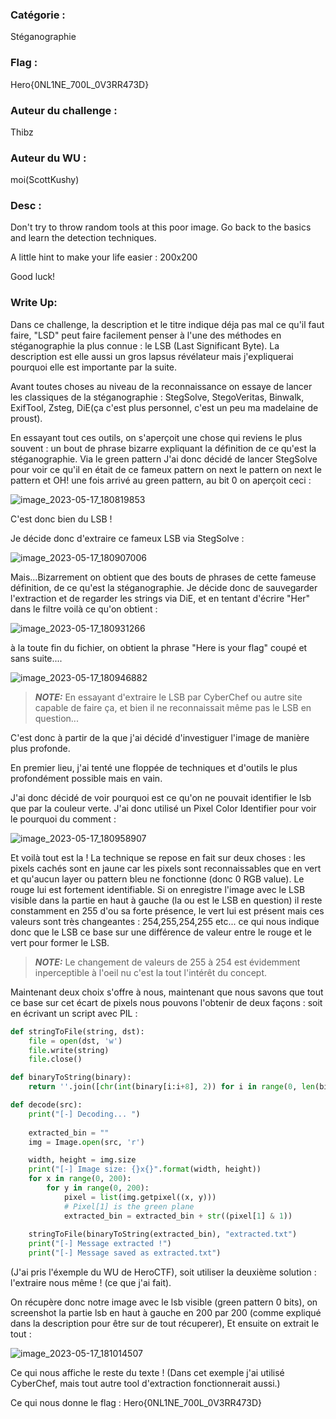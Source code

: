 ### Catégorie :
Stéganographie

### Flag : 
Hero{0NL1NE_700L_0V3RR473D}

### Auteur du challenge :
Thibz

### Auteur du WU :
moi(ScottKushy)

### Desc : 
Don't try to throw random tools at this poor image. Go back to the basics and learn the detection techniques.

A little hint to make your life easier : 200x200

Good luck!

### Write Up:

Dans ce challenge, la description et le titre indique déja pas mal ce qu'il faut faire, "LSD" peut faire facilement penser à l'une des méthodes en stéganographie la plus connue : le LSB (Last Significant Byte).
La description est elle aussi un gros lapsus révélateur mais j'expliquerai pourquoi elle est importante par la suite.

Avant toutes choses au niveau de la reconnaissance on essaye de lancer les classiques de la stéganographie : StegSolve, StegoVeritas, Binwalk, ExifTool, Zsteg, DiE(ça c'est plus personnel, c'est un peu ma madelaine de proust).

En essayant tout ces outils, on s'aperçoit une chose qui reviens le plus souvent : un bout de phrase bizarre expliquant la définition de ce qu'est la stéganographie. Via le green pattern
J'ai donc décidé de lancer StegSolve pour voir ce qu'il en était de ce fameux pattern on next le pattern on next le pattern et OH! une fois arrivé au green pattern, au bit 0 on aperçoit ceci : 

![image_2023-05-17_180819853](https://github.com/xTommyBoy/wu/assets/66128183/39f60dea-953d-4132-a179-3f93e00449f5)

C'est donc bien du LSB !

Je décide donc d'extraire ce fameux LSB via StegSolve : 

![image_2023-05-17_180907006](https://github.com/xTommyBoy/wu/assets/66128183/a3c9eae9-f78c-43bf-b9e1-62c9b98ae05c)

Mais...Bizarrement on obtient que des bouts de phrases de cette fameuse définition, de ce qu'est la stéganographie. Je décide donc de sauvegarder l'extraction et de regarder les strings via DiE, et en tentant d'écrire "Her" dans le filtre voilà ce qu'on obtient :

![image_2023-05-17_180931266](https://github.com/xTommyBoy/wu/assets/66128183/d98515ff-913b-451d-8ba2-225e616c6740)

à la toute fin du fichier, on obtient la phrase "Here is your flag" coupé et sans suite....

![image_2023-05-17_180946882](https://github.com/xTommyBoy/wu/assets/66128183/e19a72f9-0594-4ef2-9007-981753a78c3e)

> **_NOTE:_** En essayant d'extraire le LSB par CyberChef ou autre site capable de faire ça, et bien il ne reconnaissait même pas le LSB en question...

C'est donc à partir de la que j'ai décidé d'investiguer l'image de manière plus profonde.

En premier lieu, j'ai tenté une floppée de techniques et d'outils le plus profondément possible mais en vain.

J'ai donc décidé de voir pourquoi est ce qu'on ne pouvait identifier le lsb que par la couleur verte. J'ai donc utilisé un Pixel Color Identifier pour voir le pourquoi du comment :

![image_2023-05-17_180958907](https://github.com/xTommyBoy/wu/assets/66128183/7613a47a-ede9-4832-bbd7-24f1d4c51c1a)

Et voilà tout est la ! La technique se repose en fait sur deux choses : les pixels cachés sont en jaune car les pixels sont reconnaissables que en vert et qu'aucun layer ou pattern bleu ne fonctionne (donc 0 RGB value). 
Le rouge lui est fortement identifiable. Si on enregistre l'image avec le LSB visible dans la partie en haut à gauche (la ou est le LSB en question) il reste constamment en 255 d'ou sa forte présence, le vert lui est présent mais ces valeurs sont très changeantes : 254,255,254,255 etc... ce qui nous indique donc que le LSB ce base sur une différence de valeur entre le rouge et le vert pour former le LSB.

> **_NOTE:_** Le changement de valeurs de 255 à 254 est évidemment inperceptible à l'oeil nu c'est la tout l'intérêt du concept.

Maintenant deux choix s'offre à nous, maintenant que nous savons que tout ce base sur cet écart de pixels nous pouvons l'obtenir de deux façons : soit en écrivant un script avec PIL : 

```python
def stringToFile(string, dst):
    file = open(dst, 'w')
    file.write(string)
    file.close()

def binaryToString(binary):
    return ''.join([chr(int(binary[i:i+8], 2)) for i in range(0, len(binary), 8)])

def decode(src):
    print("[-] Decoding... ")
    
    extracted_bin = ""
    img = Image.open(src, 'r')

    width, height = img.size
    print("[-] Image size: {}x{}".format(width, height))
    for x in range(0, 200):
        for y in range(0, 200):
            pixel = list(img.getpixel((x, y)))
            # Pixel[1] is the green plane
            extracted_bin = extracted_bin + str((pixel[1] & 1))
    
    stringToFile(binaryToString(extracted_bin), "extracted.txt")
    print("[-] Message extracted !")
    print("[-] Message saved as extracted.txt")

``` 
(J'ai pris l'éxemple du WU de HeroCTF), soit utiliser la deuxième solution : l'extraire nous même ! (ce que j'ai fait).

On récupère donc notre image avec le lsb visible (green pattern 0 bits), on screenshot la partie lsb en haut à gauche en 200 par 200 (comme expliqué dans la description pour être sur de tout récuperer),
Et ensuite on extrait le tout : 

![image_2023-05-17_181014507](https://github.com/xTommyBoy/wu/assets/66128183/18086e7b-3409-497f-842c-b05e1363322a)

Ce qui nous affiche le reste du texte !
(Dans cet exemple j'ai utilisé CyberChef, mais tout autre tool d'extraction fonctionnerait aussi.)

Ce qui nous donne le flag : Hero{0NL1NE_700L_0V3RR473D}
